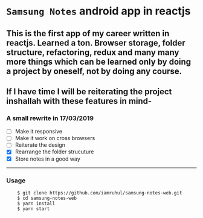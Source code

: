 # `Samsung Notes` **android app** in reactjs

## This is the first app of my career written in reactjs. Learned a ton. Browser storage, folder structure, refactoring, redux and many many more things which can be learned only by doing a project by oneself, not by doing any course.

## If I have time I will be reiterating the project inshallah with these features in mind-
### A small rewrite in 17/03/2019   
 - [ ] Make it responsive  
 - [ ] Make it work on cross browsers  
 - [ ] Reiterate the design  
 - [x] Rearrange the folder strucuture
 - [x] Store notes in a good way

---

### Usage

```
    $ git clone https://github.com/iamruhul/samsung-notes-web.git
    $ cd samsung-notes-web
    $ yarn install
    $ yarn start
```
